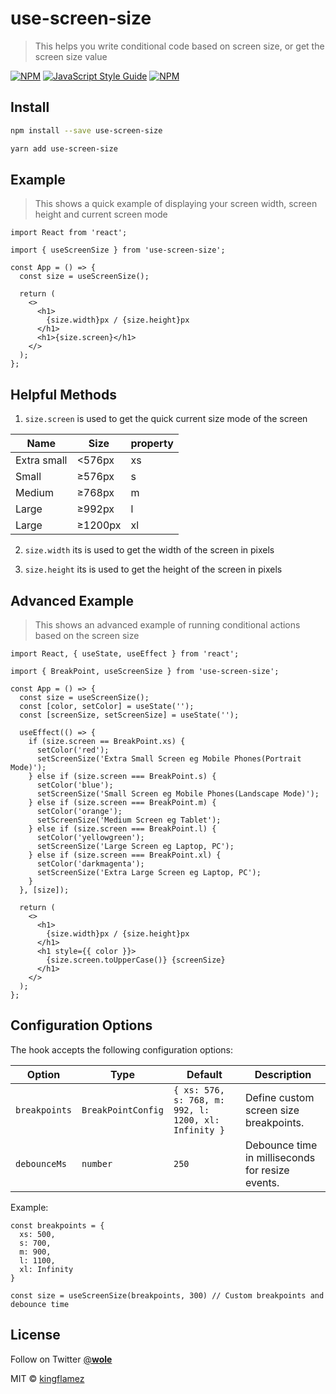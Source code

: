 # use-screen-size

> This helps you write conditional code based on screen size, or get the screen size value

[![NPM](https://img.shields.io/npm/v/use-screen-size.svg)](https://www.npmjs.com/package/use-screen-size) [![JavaScript Style Guide](https://img.shields.io/badge/code_style-standard-brightgreen.svg)](https://standardjs.com) [![NPM](https://img.shields.io/npm/dm/use-screen-size.svg)](https://www.npmjs.com/package/use-screen-size)


## Install

```bash
npm install --save use-screen-size
```

```bash
yarn add use-screen-size
```

## Example

> This shows a quick example of displaying your screen width, screen height and current screen mode

```tsx
import React from 'react';

import { useScreenSize } from 'use-screen-size';

const App = () => {
  const size = useScreenSize();

  return (
    <>
      <h1>
        {size.width}px / {size.height}px
      </h1>
      <h1>{size.screen}</h1>
    </>
  );
};
```

## Helpful Methods

1. `size.screen` is used to get the quick current size mode of the screen

| Name        | Size    | property |
| ----------- | ------- | -------- |
| Extra small | <576px  | xs       |
| Small       | ≥576px  | s        |
| Medium      | ≥768px  | m        |
| Large       | ≥992px  | l        |
| Large       | ≥1200px | xl       |

2. `size.width` its is used to get the width of the screen in pixels

3. `size.height` its is used to get the height of the screen in pixels

## Advanced Example

> This shows an advanced example of running conditional actions based on the screen size

```tsx
import React, { useState, useEffect } from 'react';

import { BreakPoint, useScreenSize } from 'use-screen-size';

const App = () => {
  const size = useScreenSize();
  const [color, setColor] = useState('');
  const [screenSize, setScreenSize] = useState('');

  useEffect(() => {
    if (size.screen == BreakPoint.xs) {
      setColor('red');
      setScreenSize('Extra Small Screen eg Mobile Phones(Portrait Mode)');
    } else if (size.screen === BreakPoint.s) {
      setColor('blue');
      setScreenSize('Small Screen eg Mobile Phones(Landscape Mode)');
    } else if (size.screen === BreakPoint.m) {
      setColor('orange');
      setScreenSize('Medium Screen eg Tablet');
    } else if (size.screen === BreakPoint.l) {
      setColor('yellowgreen');
      setScreenSize('Large Screen eg Laptop, PC');
    } else if (size.screen === BreakPoint.xl) {
      setColor('darkmagenta');
      setScreenSize('Extra Large Screen eg Laptop, PC');
    }
  }, [size]);

  return (
    <>
      <h1>
        {size.width}px / {size.height}px
      </h1>
      <h1 style={{ color }}>
        {size.screen.toUpperCase()} {screenSize}
      </h1>
    </>
  );
};
```

## Configuration Options

The hook accepts the following configuration options:

| Option        | Type               | Default                                              | Description                                      |
| ------------- | ------------------ | ---------------------------------------------------- | ------------------------------------------------ |
| `breakpoints` | `BreakPointConfig` | `{ xs: 576, s: 768, m: 992, l: 1200, xl: Infinity }` | Define custom screen size breakpoints.           |
| `debounceMs`  | `number`           | `250`                                                | Debounce time in milliseconds for resize events. |

Example:

```tsx
const breakpoints = {
  xs: 500,
  s: 700,
  m: 900,
  l: 1100,
  xl: Infinity
}

const size = useScreenSize(breakpoints, 300) // Custom breakpoints and debounce time
```

## License

Follow on Twitter [@__wole__](https://twitter.com/__wole__)

MIT © [kingflamez](https://github.com/kingflamez)
```
